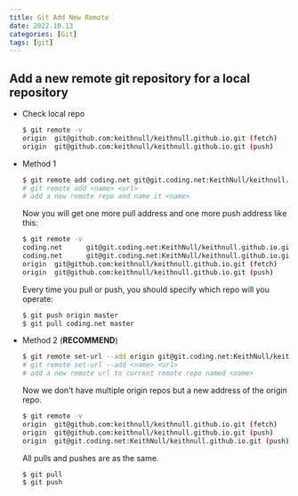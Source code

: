 ```yaml
---
title: Git Add New Remote
date: 2022.10.13
categories: [Git]
tags: [git]
---
```


## Add a new remote git repository for a local repository

- Check local repo

    ```bash
    $ git remote -v
    origin  git@github.com:keithnull/keithnull.github.io.git (fetch)
    origin  git@github.com:keithnull/keithnull.github.io.git (push)
    ```

- Method 1

    ```bash
    $ git remote add coding.net git@git.coding.net:KeithNull/keithnull.github.io.git
    # git remote add <name> <url>
    # add a new remote repo and name it <name>
    ```

    Now you will get one more pull address and one more push address like this:

    ```bash
    $ git remote -v
    coding.net      git@git.coding.net:KeithNull/keithnull.github.io.git (fetch)
    coding.net      git@git.coding.net:KeithNull/keithnull.github.io.git (push)
    origin  git@github.com:keithnull/keithnull.github.io.git (fetch)
    origin  git@github.com:keithnull/keithnull.github.io.git (push)       
    ```

    Every time you pull or push, you should specify which repo will you operate:

    ```bash
    $ git push origin master
    $ git pull coding.net master
    ```

- Method 2 (**RECOMMEND**)

    ```bash
    $ git remote set-url --add origin git@git.coding.net:KeithNull/keithnull.github.io.git
    # git remote set-url --add <name> <url>
    # add a new remote url to current remote repo named <name>
    ```

    Now we don't have multiple origin repos but a new address of the origin repo.

    ```bash
    $ git remote -v
    origin  git@github.com:keithnull/keithnull.github.io.git (fetch)
    origin  git@github.com:keithnull/keithnull.github.io.git (push)
    origin  git@git.coding.net:KeithNull/keithnull.github.io.git (push)
    ```

    All pulls and pushes are as the same.

    ```bash
    $ git pull
    $ git push
    ```
